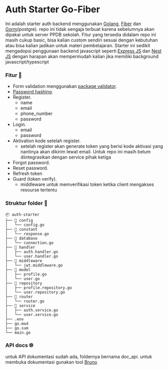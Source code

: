 # Auth Starter Go-Fiber
Ini adalah starter auth backend menggunakan [Golang](https://go.dev/), [Fiber](https://gofiber.io/) dan [Gorm](https://gorm.io/)(postgre).
repo ini tidak sengaja terbuat karena sebelumnya akan dipakai untuk server PPDB sekolah.
Fitur yang tersedia didalam repo ini masih cukup basic, bisa kalian custom sendiri sesuai dengan kebutuhan atau bisa kalian jadikan untuk materi pembelajaran.
Starter ini sedikit mengadopsi penggunaan backend javascript seperti [Express JS](https://expressjs.com/) dan [Nest JS](https://nestjs.com/) dengan harapan akan mempermudah kalian jika memiliki background javascript/typescript

### Fitur 📑
 - Form validation menggunakan [package validator](https://github.com/go-playground/validator).
 - [Password hashing](https://pkg.go.dev/golang.org/x/crypto/bcrypt). 
 - Register.
   - name
   - email
   - phone_number
   - password
 - Login.
   - email
   - password
 - Aktivation kode setelah register.
   - setelah register akan generate token yang berisi kode aktivasi yang nantinya akan dikirim lewat email. Untuk repo ini masih belum diintegrasikan dengan service pihak ketiga
 - Forgot password.
 - Reset password.
 - Refresh token
 - Guard (token verify).
   - middleware untuk memverifikasi token ketika client mengakses resourse tertentu

### Struktur folder 📂
```
📦 auth-starter
├── 📁 config
│   └── config.go
├── 📁 constant
│   └── response.go
├── 📁 database
│   └── connection.go
├── 📁 handler
│   ├── auth.handler.go
│   └── user.handler.go
├── 📁 middleware
│   └── jwt.middleware.go
├── 📁 model
│   ├── profile.go
│   └── user.go
├── 📁 repository
│   ├── profile.repository.go
│   └── user.repository.go
├── 📁 router
│   └── router.go
├── 📁 service
│   ├── auth.service.go
│   └── user.service.go
├── .env
├── go.mod
├── go.sum
└── main.go

```


### API docs 🌐
untuk API dokumentasi sudah ada, foldernya bernama doc_api. untuk membuka dokumentasi gunakan tool [Bruno](https://www.usebruno.com/)
